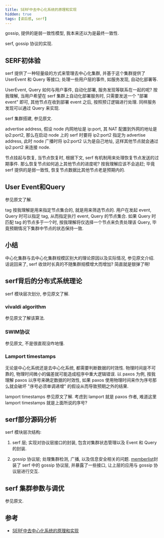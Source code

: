 ```yaml
---
title: SERF中去中心化系统的原理和实现
hidden: true
tags: [读后感, serf]
---
```



gossip, 提供的是弱一致性模型, 我本来还以为是最终一致性.

serf, gossip 协议的实现.

## SERF初体验

serf 提供了一种轻量级的方式来管理去中心化集群, 并基于这个集群提供了 UserEvent 和 Query 等接口; 处理一些用户层的事件, 如服务发现, 自动化部署等.

UserEvent, Query 如何与用户事件, 自动化部署, 服务发现等联系在一起的呢? 按我理解, 当用户希望在 serf 集群上自动化部署服务时, 只需要发送一个 "部署 event" 即可, 其他节点在收到部署 event 之后, 按照预订逻辑进行处理. 同样服务发现可以通过 Query 来实现.


serf 集群搭建, 参见原文.

advertise address, 假设 node 内网地址是 ip:port, 其 NAT 配置到外网的地址是 ip2:port2, 那么在启动 node 上的 serf 时要将 ip2:port2 指定为 advertise address, 此时 node 广播时将 ip2:port2 认为是自己地址, 这样其他节点就会通过 ip2:port2 来连接 node.


节点挂起与恢复, 当节点恢复时, 根据下文, serf 有机制用来处理恢复节点发送的过期事件. 那么恢复节点如何追上其他节点的进度呢? 按我理解应该不会追赶; 毕竟 serf 提供的是弱一致性, 恢复节点数据比其他节点老是预期内的.


## User Event和Query

参见原文了解.


tag 按我理解是用来指定节点集合的, 就是用来筛选节点的. 用户在发起 event, Query 时可以指定 tag, 从而指定执行 event, Query 的节点集合. 如果 Query 时匹配 tag 的节点多于一个时, 按我理解将仅选择一个节点来负责处理该 Query, 毕竟预期情况下集群中节点的状态保持一致.


## 小结


中心化集群与去中心化集群规模区别大的理论原因以及实际情况, 参见原文介绍. 话说回来了, serf 收敛时长真的不随集群规模增大而增加? 简直就是银弹了啊!


## serf背后的分布式系统理论


serf 模块层次划分, 参见原文了解.

### vivaldi algorithm

参见原文了解该算法.

### SWIM协议

参见原文, 不是很直观没咋地懂.


### Lamport timestamps

无论是中心化系统还是去中心化系统, 都需要判断数据的时效性. 物理时间是不可靠的, 物理时间微小的偏差就可能造成程序中重大逻辑错误. 以 paxos 为例, 按我理解 paxos 以序号来确定数据的时效性, 如果 paxos 使用物理时间来作为序号那么就会破坏 "序号必须单调递增" 的假设从而导致预期之外的结果.

lamport timestamps 参见原文了解. 考虑到 lamport 就是 paxos 作者, 难道这里 lamport timestamps 就是上面所说的序号?


## serf部分源码分析

serf 模块层次结构:

1.  serf 层; 实现对协议层接口的封装, 包含对集群状态管理以及 Event 和 Query 的封装.

2.  gossip 协议层; 处理集群检测, 广播, 以及信息安全相关的问题. [memberlist](https://github.com/hashicorp/memberlist)封装了 serf 中的 gossip 协议层, 并暴露了一些接口, 让上层的应用与 gossip 协议层进行交互.


## serf 集群参数与调优

参见原文.




## 参考

-   [SERF中去中心化系统的原理和实现](https://mp.weixin.qq.com/s/QcmMN_qX3D5pWu6m1FlriQ)



